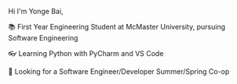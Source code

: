 Hi I'm Yonge Bai, 

📚 First Year Engineering Student at McMaster University, pursuing Software Engineering

👓 Learning Python with PyCharm and VS Code

👀 Looking for a Software Engineer/Developer Summer/Spring Co-op

<!---
YongeBai/YongeBai is a ✨ special ✨ repository because its `README.md` (this file) appears on your GitHub profile.
You can click the Preview link to take a look at your changes.
--->
